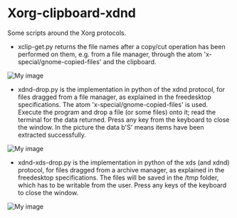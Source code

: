 # Xorg-clipboard-xdnd
Some scripts around the Xorg protocols.

- xclip-get.py returns the file names after a copy/cut operation has been performed on them, e.g. from a file manager, through the atom 'x-special/gnome-copied-files' and the clipboard.

![My image](https://github.com/frank038/Xorg-clipboard-xdnd/blob/main/xclip-get-screenshot.png)


- xdnd-drop.py is the implementation in python of the xdnd protocol, for files dragged from a file manager, as explained in the freedesktop specifications. The atom 'x-special/gnome-copied-files' is used. Execute the program and drop a file (or some files) onto it; read the terminal for the data returned. Press any key from the keyboard to close the window. In the picture the data b'S' means items have been extracted successfully.

![My image](https://github.com/frank038/Xorg-clipboard-xdnd/blob/main/xdnd-drop-screenshot.png)

- xdnd-xds-drop.py is the implementation in python of the xds (and xdnd) protocol, for files dragged from a archive manager, as explained in the freedesktop specifications. The files will be saved in the /tmp folder, which has to be writable from the user. Press any keys of the keyboard to close the window.

![My image](https://github.com/frank038/Xorg-clipboard-xdnd/blob/main/xdnd-xds-screenshot.png)

